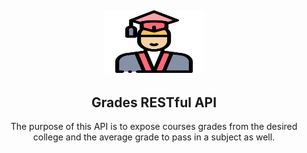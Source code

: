 <h2 align="center">
    <img alt="Grades API" src="./docs/college.png" width="161.8px" height="100px" />
</h2>
<h2 align="center">
  Grades RESTful API 
</h2>
<p align="center">
The purpose of this API is to expose courses grades from the desired college and the average grade to pass in a subject as well.
</p>


